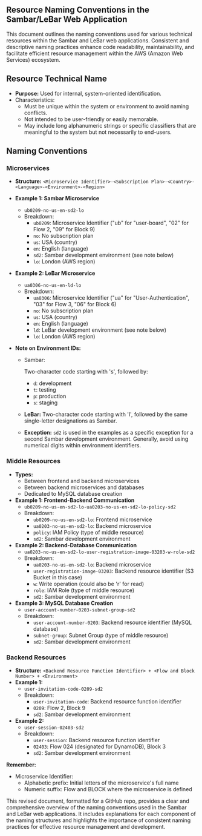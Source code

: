 ## **Resource Naming Conventions in the Sambar/LeBar Web Application**

This document outlines the naming conventions used for various technical resources within the Sambar and LeBar web applications. Consistent and descriptive naming practices enhance code readability, maintainability, and facilitate efficient resource management within the AWS (Amazon Web Services) ecosystem.

## Resource Technical Name

- **Purpose:** Used for internal, system-oriented identification.
- Characteristics:
  - Must be unique within the system or environment to avoid naming conflicts.
  - Not intended to be user-friendly or easily memorable.
  - May include long alphanumeric strings or specific classifiers that are meaningful to the system but not necessarily to end-users.

## Naming Conventions

### Microservices

- **Structure:** `<Microservice Identifier>-<Subscription Plan>-<Country>-<Language>-<Environment>-<Region>`

- **Example 1: Sambar Microservice**

  - `ub0209-no-us-en-sd2-lo`
  - Breakdown:
    - `ub0209`: Microservice Identifier ("ub" for "user-board", "02" for Flow 2, "09" for Block 9)
    - `no`: No subscription plan
    - `us`: USA (country)
    - `en`: English (language)
    - `sd2`: Sambar development environment (see note below)
    - `lo`: London (AWS region)

- **Example 2: LeBar Microservice**

  - `ua0306-no-us-en-ld-lo`
  - Breakdown:
    - `ua0306`: Microservice Identifier ("ua" for "User-Authentication", "03" for Flow 3, "06" for Block 6)
    - `no`: No subscription plan
    - `us`: USA (country)
    - `en`: English (language)
    - `ld`: LeBar development environment (see note below)
    - `lo`: London (AWS region)

- **Note on Environment IDs:**

  - Sambar:

     Two-character code starting with 's', followed by:

    - `d`: development
    - `t`: testing
    - `p`: production
    - `s`: staging

  - **LeBar:** Two-character code starting with 'l', followed by the same single-letter designations as Sambar.

  - **Exception:** `sd2` is used in the examples as a specific exception for a second Sambar development environment. Generally, avoid using numerical digits within environment identifiers.

### Middle Resources

- **Types:**
  - Between frontend and backend microservices
  - Between backend microservices and databases
  - Dedicated to MySQL database creation
- **Example 1: Frontend-Backend Communication**
  - `ub0209-no-us-en-sd2-lo-ua0203-no-us-en-sd2-lo-policy-sd2`
  - Breakdown:
    - `ub0209-no-us-en-sd2-lo`: Frontend microservice
    - `ua0203-no-us-en-sd2-lo`: Backend microservice
    - `policy`: IAM Policy (type of middle resource)
    - `sd2`: Sambar development environment
- **Example 2: Backend-Database Communication**
  - `ua0203-no-us-en-sd2-lo-user-registration-image-03203-w-role-sd2`
  - Breakdown:
    - `ua0203-no-us-en-sd2-lo`: Backend microservice
    - `user-registration-image-03203`: Backend resource identifier (S3 Bucket in this case)
    - `w`: Write operation (could also be 'r' for read)
    - `role`: IAM Role (type of middle resource)
    - `sd2`: Sambar development environment
- **Example 3: MySQL Database Creation**
  - `user-account-number-0203-subnet-group-sd2`
  - Breakdown:
    - `user-account-number-0203`: Backend resource identifier (MySQL database)
    - `subnet-group`: Subnet Group (type of middle resource)
    - `sd2`: Sambar development environment

### Backend Resources

- **Structure:** `<Backend Resource Function Identifier> + <Flow and Block Number> + <Environment>`
- **Example 1:**
  - `user-invitation-code-0209-sd2`
  - Breakdown:
    - `user-invitation-code`: Backend resource function identifier
    - `0209`: Flow 2, Block 9
    - `sd2`: Sambar development environment
- **Example 2:**
  - `user-session-02403-sd2`
  - Breakdown:
    - `user-session`: Backend resource function identifier
    - `02403`: Flow 024 (designated for DynamoDB), Block 3
    - `sd2`: Sambar development environment

**Remember:**

- Microservice Identifier:
  - Alphabetic prefix: Initial letters of the microservice's full name
  - Numeric suffix: Flow and BLOCK where the microservice is defined

This revised document, formatted for a GitHub repo, provides a clear and comprehensive overview of the naming conventions used in the Sambar and LeBar web applications. It includes explanations for each component of the naming structures and highlights the importance of consistent naming practices for effective resource management and development.